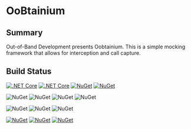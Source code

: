 # OoBtainium

## Summary

Out-of-Band Development presents Oobtainium.  This is a simple mocking framework that allows for interception and call capture.

## Build Status

[![.NET Core](https://github.com/OutOfBandDevelopment/oobtainium/workflows/.NET%20Core/badge.svg)](https://github.com/OutOfBandDevelopment/oobtainium)
[![.NET Core](https://img.shields.io/github/v/tag/OutOfBandDevelopment/oobtainium)](https://github.com/OutOfBandDevelopment/oobtainium)
[![NuGet](https://img.shields.io/nuget/v/OoBDev.Oobtainium.Abstractions)](https://www.nuget.org/packages/OoBDev.Oobtainium.Abstractions)
[![NuGet](https://img.shields.io/github/license/OutOfBandDevelopment/oobtainium)](https://github.com/OutOfBandDevelopment/oobtainium/blob/master/LICENSE)

![NuGet](https://img.shields.io/github/languages/code-size/OutOfBandDevelopment/oobtainium)
![NuGet](https://img.shields.io/github/repo-size/OutOfBandDevelopment/oobtainium)
![NuGet](https://img.shields.io/tokei/lines/github/OutOfBandDevelopment/oobtainium)
![NuGet](https://img.shields.io/nuget/dt/OoBDev.Oobtainium.Abstractions)


![NuGet](https://img.shields.io/github/issues/OutOfBandDevelopment/oobtainium)
![NuGet](https://img.shields.io/github/issues-pr/OutOfBandDevelopment/oobtainium)
![NuGet](https://img.shields.io/github/last-commit/OutOfBandDevelopment/oobtainium)


[![NuGet](https://img.shields.io/github/followers/mwwhited?style=social)](https://github.com/mwwhited/)
[![NuGet](https://img.shields.io/github/forks/OutOfBandDevelopment/oobtainium?label=Fork&style=social)](https://github.com/OutOfBandDevelopment/oobtainium/network/members)
[![NuGet](https://img.shields.io/github/stars/OutOfBandDevelopment/oobtainium?style=social)](https://github.com/OutOfBandDevelopment/oobtainium/stargazers)